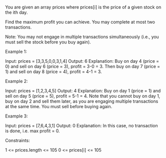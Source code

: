 You are given an array prices where prices[i] is the price of a given stock on the ith day.

Find the maximum profit you can achieve. You may complete at most two transactions.

Note: You may not engage in multiple transactions simultaneously (i.e., you must sell the stock before you buy again).

Example 1:

Input: prices = [3,3,5,0,0,3,1,4]
Output: 6
Explanation: Buy on day 4 (price = 0) and sell on day 6 (price = 3), profit = 3-0 = 3.
Then buy on day 7 (price = 1) and sell on day 8 (price = 4), profit = 4-1 = 3.

Example 2:

Input: prices = [1,2,3,4,5]
Output: 4
Explanation: Buy on day 1 (price = 1) and sell on day 5 (price = 5), profit = 5-1 = 4.
Note that you cannot buy on day 1, buy on day 2 and sell them later, as you are engaging multiple transactions at the same time. You must sell before buying again.

Example 3:

Input: prices = [7,6,4,3,1]
Output: 0
Explanation: In this case, no transaction is done, i.e. max profit = 0.

Constraints:

1 <= prices.length <= 105
0 <= prices[i] <= 105
